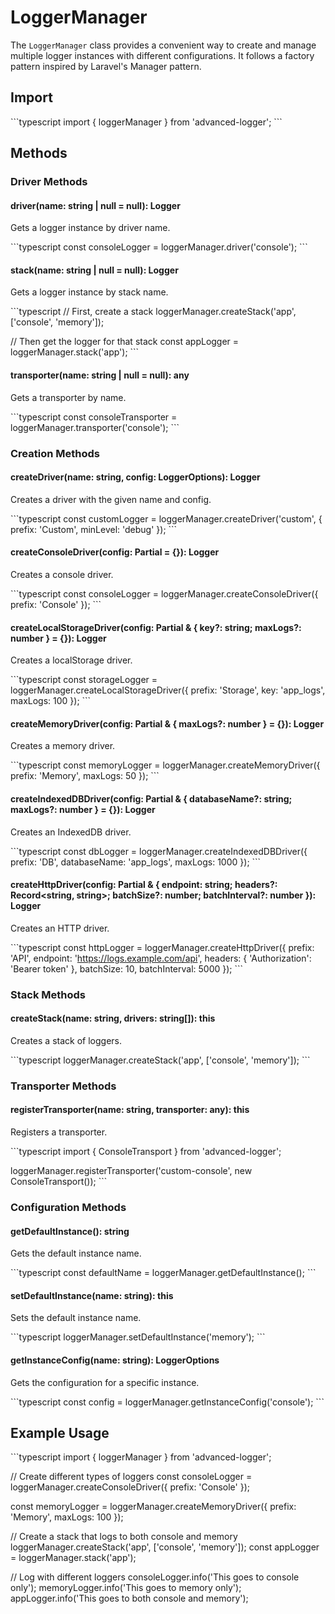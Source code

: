 # LoggerManager

The `LoggerManager` class provides a convenient way to create and manage multiple logger instances with different configurations. It follows a factory pattern inspired by Laravel's Manager pattern.

## Import

\`\`\`typescript
import { loggerManager } from 'advanced-logger';
\`\`\`

## Methods

### Driver Methods

#### driver(name: string | null = null): Logger

Gets a logger instance by driver name.

\`\`\`typescript
const consoleLogger = loggerManager.driver('console');
\`\`\`

#### stack(name: string | null = null): Logger

Gets a logger instance by stack name.

\`\`\`typescript
// First, create a stack
loggerManager.createStack('app', ['console', 'memory']);

// Then get the logger for that stack
const appLogger = loggerManager.stack('app');
\`\`\`

#### transporter(name: string | null = null): any

Gets a transporter by name.

\`\`\`typescript
const consoleTransporter = loggerManager.transporter('console');
\`\`\`

### Creation Methods

#### createDriver(name: string, config: LoggerOptions): Logger

Creates a driver with the given name and config.

\`\`\`typescript
const customLogger = loggerManager.createDriver('custom', {
prefix: 'Custom',
minLevel: 'debug'
});
\`\`\`

#### createConsoleDriver(config: Partial<LoggerOptions> = {}): Logger

Creates a console driver.

\`\`\`typescript
const consoleLogger = loggerManager.createConsoleDriver({
prefix: 'Console'
});
\`\`\`

#### createLocalStorageDriver(config: Partial<LoggerOptions> & { key?: string; maxLogs?: number } = {}): Logger

Creates a localStorage driver.

\`\`\`typescript
const storageLogger = loggerManager.createLocalStorageDriver({
prefix: 'Storage',
key: 'app_logs',
maxLogs: 100
});
\`\`\`

#### createMemoryDriver(config: Partial<LoggerOptions> & { maxLogs?: number } = {}): Logger

Creates a memory driver.

\`\`\`typescript
const memoryLogger = loggerManager.createMemoryDriver({
prefix: 'Memory',
maxLogs: 50
});
\`\`\`

#### createIndexedDBDriver(config: Partial<LoggerOptions> & { databaseName?: string; maxLogs?: number } = {}): Logger

Creates an IndexedDB driver.

\`\`\`typescript
const dbLogger = loggerManager.createIndexedDBDriver({
prefix: 'DB',
databaseName: 'app_logs',
maxLogs: 1000
});
\`\`\`

#### createHttpDriver(config: Partial<LoggerOptions> & { endpoint: string; headers?: Record<string, string>; batchSize?: number; batchInterval?: number }): Logger

Creates an HTTP driver.

\`\`\`typescript
const httpLogger = loggerManager.createHttpDriver({
prefix: 'API',
endpoint: 'https://logs.example.com/api',
headers: { 'Authorization': 'Bearer token' },
batchSize: 10,
batchInterval: 5000
});
\`\`\`

### Stack Methods

#### createStack(name: string, drivers: string[]): this

Creates a stack of loggers.

\`\`\`typescript
loggerManager.createStack('app', ['console', 'memory']);
\`\`\`

### Transporter Methods

#### registerTransporter(name: string, transporter: any): this

Registers a transporter.

\`\`\`typescript
import { ConsoleTransport } from 'advanced-logger';

loggerManager.registerTransporter('custom-console', new ConsoleTransport());
\`\`\`

### Configuration Methods

#### getDefaultInstance(): string

Gets the default instance name.

\`\`\`typescript
const defaultName = loggerManager.getDefaultInstance();
\`\`\`

#### setDefaultInstance(name: string): this

Sets the default instance name.

\`\`\`typescript
loggerManager.setDefaultInstance('memory');
\`\`\`

#### getInstanceConfig(name: string): LoggerOptions

Gets the configuration for a specific instance.

\`\`\`typescript
const config = loggerManager.getInstanceConfig('console');
\`\`\`

## Example Usage

\`\`\`typescript
import { loggerManager } from 'advanced-logger';

// Create different types of loggers
const consoleLogger = loggerManager.createConsoleDriver({
prefix: 'Console'
});

const memoryLogger = loggerManager.createMemoryDriver({
prefix: 'Memory',
maxLogs: 100
});

// Create a stack that logs to both console and memory
loggerManager.createStack('app', ['console', 'memory']);
const appLogger = loggerManager.stack('app');

// Log with different loggers
consoleLogger.info('This goes to console only');
memoryLogger.info('This goes to memory only');
appLogger.info('This goes to both console and memory');
